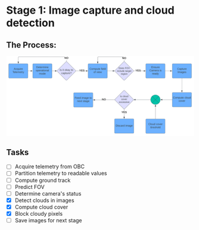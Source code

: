 # Stage 1: Image capture and cloud detection

## The Process:
![Design Process](capture-and-cloud-detection/process.svg)

## Tasks
- [ ] Acquire telemetry from OBC
- [ ] Partition telemetry to readable values
- [ ] Compute ground track
- [ ] Predict FOV
- [ ] Determine camera's status
- [x] Detect clouds in images
- [x] Compute cloud cover
- [x] Block cloudy pixels
- [ ] Save images for next stage
